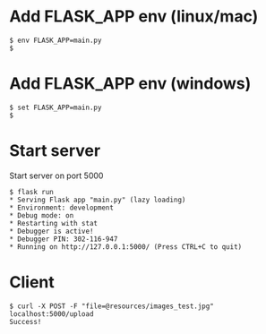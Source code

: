 
# Add FLASK_APP env (linux/mac)

```console
$ env FLASK_APP=main.py
$
```

# Add FLASK_APP env (windows)

```console
$ set FLASK_APP=main.py
$
```

# Start server

Start server on port 5000

```console
$ flask run
* Serving Flask app "main.py" (lazy loading)
* Environment: development
* Debug mode: on
* Restarting with stat
* Debugger is active!
* Debugger PIN: 302-116-947
* Running on http://127.0.0.1:5000/ (Press CTRL+C to quit)
```

# Client

```console
$ curl -X POST -F "file=@resources/images_test.jpg" localhost:5000/upload
Success!
```

